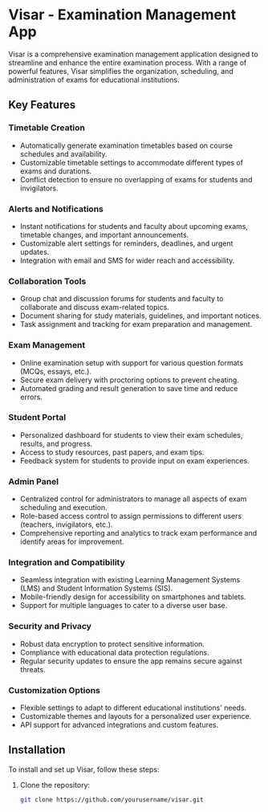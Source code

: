 # Visar - Examination Management App

Visar is a comprehensive examination management application designed to streamline and enhance the entire examination process. With a range of powerful features, Visar simplifies the organization, scheduling, and administration of exams for educational institutions.

## Key Features

### Timetable Creation
- Automatically generate examination timetables based on course schedules and availability.
- Customizable timetable settings to accommodate different types of exams and durations.
- Conflict detection to ensure no overlapping of exams for students and invigilators.

### Alerts and Notifications
- Instant notifications for students and faculty about upcoming exams, timetable changes, and important announcements.
- Customizable alert settings for reminders, deadlines, and urgent updates.
- Integration with email and SMS for wider reach and accessibility.

### Collaboration Tools
- Group chat and discussion forums for students and faculty to collaborate and discuss exam-related topics.
- Document sharing for study materials, guidelines, and important notices.
- Task assignment and tracking for exam preparation and management.

### Exam Management
- Online examination setup with support for various question formats (MCQs, essays, etc.).
- Secure exam delivery with proctoring options to prevent cheating.
- Automated grading and result generation to save time and reduce errors.

### Student Portal
- Personalized dashboard for students to view their exam schedules, results, and progress.
- Access to study resources, past papers, and exam tips.
- Feedback system for students to provide input on exam experiences.

### Admin Panel
- Centralized control for administrators to manage all aspects of exam scheduling and execution.
- Role-based access control to assign permissions to different users (teachers, invigilators, etc.).
- Comprehensive reporting and analytics to track exam performance and identify areas for improvement.

### Integration and Compatibility
- Seamless integration with existing Learning Management Systems (LMS) and Student Information Systems (SIS).
- Mobile-friendly design for accessibility on smartphones and tablets.
- Support for multiple languages to cater to a diverse user base.

### Security and Privacy
- Robust data encryption to protect sensitive information.
- Compliance with educational data protection regulations.
- Regular security updates to ensure the app remains secure against threats.

### Customization Options
- Flexible settings to adapt to different educational institutions' needs.
- Customizable themes and layouts for a personalized user experience.
- API support for advanced integrations and custom features.

## Installation

To install and set up Visar, follow these steps:

1. Clone the repository:
   ```bash
   git clone https://github.com/yourusername/visar.git



